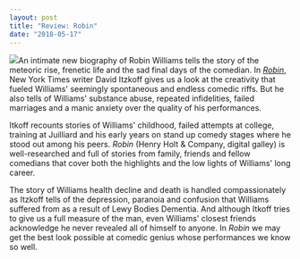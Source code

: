 ```yaml
---
layout: post
title: "Review: Robin"
date: "2018-05-17"
---
```


![](images/51dST3WMBaL-132x200.jpg)An intimate new biography of Robin Williams tells the story of the meteoric rise, frenetic life and the sad final days of the comedian. In [_Robin_](https://amzn.to/2Io5Av1), New York Times writer David Itzkoff gives us a look at the creativity that fueled Williams' seemingly spontaneous and endless comedic riffs. But he also tells of Williams' substance abuse, repeated infidelities, failed marriages and a manic anxiety over the quality of his performances.

Itkoff recounts stories of Williams' childhood, failed attempts at college, training at Juilliard and his early years on stand up comedy stages where he stood out among his peers. _Robin_ (Henry Holt & Company, digital galley) is well-researched and full of stories from family, friends and fellow comedians that cover both the highlights and the low lights of Williams' long career.

The story of Williams health decline and death is handled compassionately as Itzkoff tells of the depression, paranoia and confusion that Williams suffered from as a result of Lewy Bodies Dementia. And although Itkoff tries to give us a full measure of the man, even Williams' closest friends acknowledge he never revealed all of himself to anyone. In _Robin_ we may get the best look possible at comedic genius whose performances we know so well.
